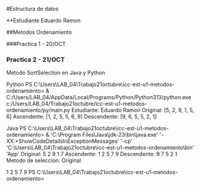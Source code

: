 #Estructura de datos

**Estudiante Eduardo Ramon

##Metodos Ordenamiento

###Practica 1 - 20/OCT

### Practica 2 - 21/OCT
Metodo SortSelection en Java y Python 

Python
PS C:\Users\LAB_04\Trabajo21octubre\icc-est-u1-metodos-ordenamiento> & C:/Users/LAB_04/AppData/Local/Programs/Python/Python313/python.exe c:/Users/LAB_04/Trabajo21octubre/icc-est-u1-metodos-ordenamiento/py/main.py
Estudiante: Eduardo Ramon
Original: [5, 2, 9, 1, 5, 6]
Ascendente: [1, 2, 5, 5, 6, 9]
Descendente: [9, 6, 5, 5, 2, 1]

Java
PS C:\Users\LAB_04\Trabajo21octubre\icc-est-u1-metodos-ordenamiento>  & 'C:\Program Files\Java\jdk-23\bin\java.exe' '-XX:+ShowCodeDetailsInExceptionMessages' '-cp' 'C:\Users\LAB_04\Trabajo21octubre\icc-est-u1-metodos-ordenamiento\bin' 'App' 
Original:
5 2 9 1 7 
Ascendente:
1 2 5 7 9 
Descendente:
9 7 5 2 1
Metodo de seleccion:
Original

1 2 5 7 9
PS C:\Users\LAB_04\Trabajo21octubre\icc-est-u1-metodos-ordenamiento> 